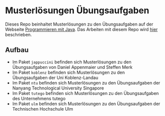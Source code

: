 # Musterlösungen Übungsaufgaben

Dieses Repo beinhaltet Musterlösungen zu den Übungsaufgaben auf der Webseite [Programmieren mit Java](https://jappuccini.github.io/java-docs/production/). Das Arbeiten mit diesem Repo wird [hier](https://jappuccini.github.io/java-docs/production/additional-material/daniel/github-repos) beschrieben.

## Aufbau

- Im Paket `jappuccini` befinden sich Musterlösungen zu den Übungsaufgaben von Daniel Appenmaier und Steffen Merk
- Im Paket `koblenz` befinden sich Musterlösungen zu den Übungsaufgaben der Uni Koblenz-Landau
- Im Paket `ntu` befinden sich Musterlösungen zu den Übungsaufgaben der Nanyang Technological University Singapore
- Im Paket `tutego` befinden sich Musterlösungen zu den Übungsaufgaben des Unternehmens tutego
- Im Paket `ulm` befinden sich Musterlösungen zu den Übungsaufgaben der Technischen Hochschule Ulm
